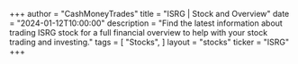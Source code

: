 +++
author = "CashMoneyTrades"
title = "ISRG | Stock and Overview"
date = "2024-01-12T10:00:00"
description = "Find the latest information about trading ISRG stock for a full financial overview to help with your stock trading and investing."
tags = [
   "Stocks",
]
layout = "stocks"
ticker = "ISRG"
+++
